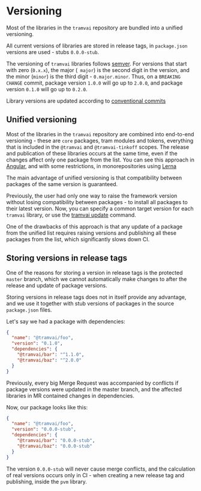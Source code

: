 # Versioning

Most of the libraries in the `tramvai` repository are bundled into a unified versioning.

All current versions of libraries are stored in release tags, in `package.json` versions are used - stubs `0.0.0-stub`.

The versioning of `tramvai` libraries follows [semver](https://semver.org/lang/ru/). For versions that start with zero (`0.x.x`), the major (` major`) is the second digit in the version, and the minor (`minor`) is the third digit - `0.major.minor`. Thus, on a `BREAKING CHANGE` commit, package version `1.0.0` will go up to `2.0.0`, and package version `0.1.0` will go up to `0.2.0`.

Library versions are updated according to [conventional commits](https://www.conventionalcommits.org/en/v1.0.0/)

## Unified versioning

Most of the libraries in the `tramvai` repository are combined into end-to-end versioning - these are `core` packages, tram modules and tokens, everything that is included in the `@tramvai` and `@tramvai-tinkoff` scopes. The release and publication of these libraries occurs at the same time, even if the changes affect only one package from the list.
You can see this approach in [Angular](https://angular.io/guide/releases), and with some restrictions, in monorepositories using [Lerna](https://github.com/lerna/lerna#fixedlocked-mode-default)

The main advantage of unified versioning is that compatibility between packages of the same version is guaranteed.

Previously, the user had only one way to raise the framework version without losing compatibility between packages - to install all packages to their latest version.
Now, you can specify a common target version for each `tramvai` library, or use the [tramvai update](how-to/tramvai-update.md) command.

One of the drawbacks of this approach is that any update of a package from the unified list requires raising versions and publishing all these packages from the list, which significantly slows down CI.

## Storing versions in release tags

One of the reasons for storing a version in release tags is the protected `master` branch, which we cannot automatically make changes to after the release and update of package versions.

Storing versions in release tags does not in itself provide any advantage, and we use it together with stub versions of packages in the source `package.json` files.
 
Let's say we had a package with dependencies:

```json
{ 
  "name": "@tramvai/foo", 
  "version": "0.1.0", 
  "dependencies": { 
    "@tramvai/bar": "^1.1.0", 
    "@tramvai/baz": "^2.0.0" 
  } 
}
```

Previously, every big Merge Request was accompanied by conflicts if package versions were updated in the master branch, and the affected libraries in MR contained changes in dependencies.

Now, our package looks like this:

```json
{ 
  "name": "@tramvai/foo", 
  "version": "0.0.0-stub", 
  "dependencies": { 
    "@tramvai/bar": "0.0.0-stub", 
    "@tramvai/baz": "0.0.0-stub" 
  } 
}
```

The version `0.0.0-stub` will never cause merge conflicts, and the calculation of real versions occurs only in CI - when creating a new release tag and publishing, inside the `pvm` library.
